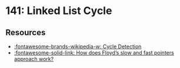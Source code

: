 141: Linked List Cycle
===

Resources
---

- [:fontawesome-brands-wikipedia-w: Cycle Detection](https://en.wikipedia.org/wiki/Cycle_detection#Floyd's_tortoise_and_hare)
- [:fontawesome-solid-link: How does Floyd’s slow and fast pointers approach work?](https://www.geeksforgeeks.org/how-does-floyds-slow-and-fast-pointers-approach-work/) 
